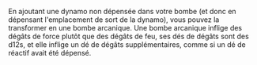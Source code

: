 En ajoutant une dynamo non dépensée dans votre bombe (et donc en dépensant l'emplacement de sort de la dynamo), vous pouvez la transformer en une bombe arcanique. Une bombe arcanique inflige des dégâts de force plutôt que des dégâts de feu, ses dés de dégâts sont des d12s, et elle inflige un dé de dégâts supplémentaires, comme si un dé de réactif avait été dépensé.